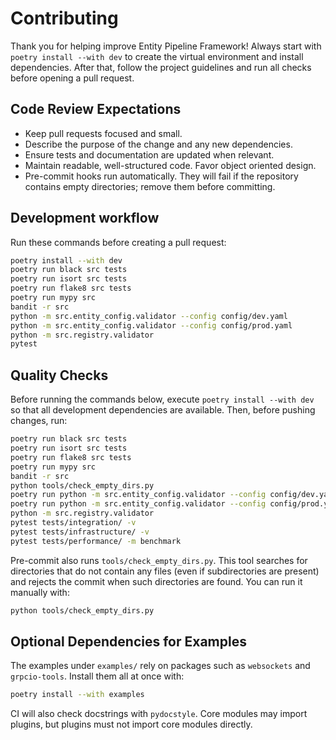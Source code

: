 # Contributing

Thank you for helping improve Entity Pipeline Framework! Always start with `poetry install --with dev` to create the virtual environment and install dependencies. After that, follow the project guidelines and run all checks before opening a pull request.

## Code Review Expectations

- Keep pull requests focused and small.
- Describe the purpose of the change and any new dependencies.
- Ensure tests and documentation are updated when relevant.
- Maintain readable, well-structured code. Favor object oriented design.
- Pre-commit hooks run automatically. They will fail if the repository contains
  empty directories; remove them before committing.

## Development workflow

Run these commands before creating a pull request:

```bash
poetry install --with dev
poetry run black src tests
poetry run isort src tests
poetry run flake8 src tests
poetry run mypy src
bandit -r src
python -m src.entity_config.validator --config config/dev.yaml
python -m src.entity_config.validator --config config/prod.yaml
python -m src.registry.validator
pytest
```

## Quality Checks

Before running the commands below, execute `poetry install --with dev` so that
all development dependencies are available. Then, before pushing changes, run:

```bash
poetry run black src tests
poetry run isort src tests
poetry run flake8 src tests
poetry run mypy src
bandit -r src
python tools/check_empty_dirs.py
poetry run python -m src.entity_config.validator --config config/dev.yaml
poetry run python -m src.entity_config.validator --config config/prod.yaml
python -m src.registry.validator
pytest tests/integration/ -v
pytest tests/infrastructure/ -v
pytest tests/performance/ -m benchmark
```

Pre-commit also runs `tools/check_empty_dirs.py`. This tool searches for
directories that do not contain any files (even if subdirectories are present)
and rejects the commit when such directories are found. You can run it
manually with:

```bash
python tools/check_empty_dirs.py
```

## Optional Dependencies for Examples

The examples under `examples/` rely on packages such as `websockets` and `grpcio-tools`.
Install them all at once with:

```bash
poetry install --with examples
```

CI will also check docstrings with `pydocstyle`. Core modules may import plugins, but plugins must not import core modules directly.
